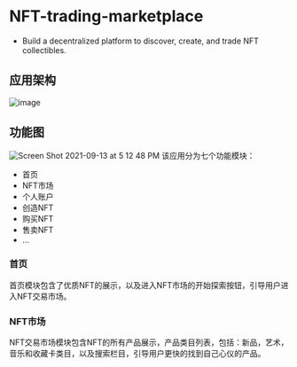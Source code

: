 # NFT-trading-marketplace
 * Build a decentralized platform to discover, create, and trade NFT collectibles.
## 应用架构
  ![image](https://user-images.githubusercontent.com/59059785/133036666-dc03e94a-95d1-485c-9426-5a53d37d75f3.png)
  
## 功能图
  ![Screen Shot 2021-09-13 at 5 12 48 PM](https://user-images.githubusercontent.com/59059785/133057402-b4fea1fc-f04a-401a-a586-92cb91a79766.png)
  该应用分为七个功能模块：
- 首页
- NFT市场
- 个人账户
- 创造NFT
- 购买NFT
- 售卖NFT
- ...
### 首页
首页模块包含了优质NFT的展示，以及进入NFT市场的开始探索按钮，引导用户进入NFT交易市场。
### NFT市场
NFT交易市场模块包含NFT的所有产品展示，产品类目列表，包括：新品，艺术，音乐和收藏卡类目，以及搜索栏目，引导用户更快的找到自己心仪的产品。
